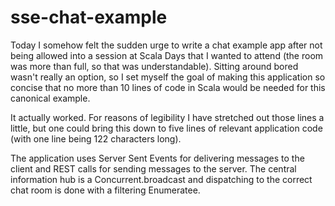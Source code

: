 sse-chat-example
================

Today I somehow felt the sudden urge to write a chat example app after not being allowed into a session at Scala Days that I wanted to attend (the room was more than full, so that was understandable). Sitting around bored wasn't really an option, so I set myself the goal of making this application so concise that no more than 10 lines of code in Scala would be needed for this canonical example.

It actually worked. For reasons of legibility I have stretched out those lines a little, but one could bring this down to five lines of relevant application code (with one line being 122 characters long).

The application uses Server Sent Events for delivering messages to the client and REST calls for sending messages to the server. The central information hub is a Concurrent.broadcast and dispatching to the correct chat room is done with a filtering Enumeratee.